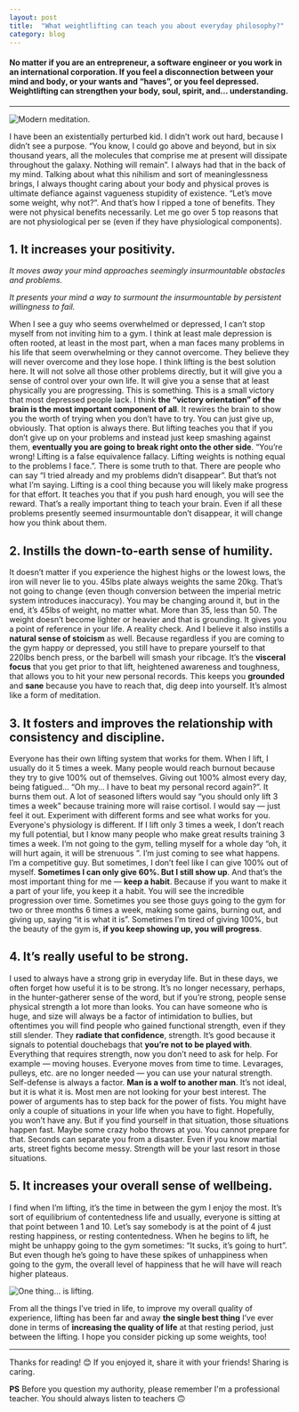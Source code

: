 ```yaml
---
layout: post
title:  "What weightlifting can teach you about everyday philosophy?"
category: blog
---
```


#### No matter if you are an entrepreneur, a software engineer or you work in an international corporation. If you feel a disconnection between your mind and body, or your wants and “haves”, or you feel depressed. Weightlifting can strengthen your body, soul, spirit, and… understanding.

------
![Modern meditation.](https://miro.medium.com/max/2500/1*QlrzssYBoBpoZwSHhRt8nA.jpeg)

I have been an existentially perturbed kid. I didn’t work out hard, because I didn’t see a purpose. “You know, I could go above and beyond, but in six thousand years, all the molecules that comprise me at present will dissipate throughout the galaxy. Nothing will remain”. I always had that in the back of my mind. Talking about what this nihilism and sort of meaninglessness brings, I always thought caring about your body and physical proves is ultimate defiance against vagueness stupidity of existence. “Let’s move some weight, why not?”. And that’s how I ripped a tone of benefits. They were not physical benefits necessarily. Let me go over 5 top reasons that are not physiological per se (even if they have physiological components).

## 1. It increases your positivity.

_It moves away your mind approaches seemingly insurmountable obstacles and problems._

_It presents your mind a way to surmount the insurmountable by persistent willingness to fail._

When I see a guy who seems overwhelmed or depressed, I can’t stop myself from not inviting him to a gym. I think at least male depression is often rooted, at least in the most part, when a man faces many problems in his life that seem overwhelming or they cannot overcome. They believe they will never overcome and they lose hope. I think lifting is the best solution here. It will not solve all those other problems directly, but it will give you a sense of control over your own life. It will give you a sense that at least physically you are progressing. This is something. This is a small victory that most depressed people lack. I think **the “victory orientation” of the brain is the most important component of all**. It rewires the brain to show you the worth of trying when you don’t have to try. You can just give up, obviously. That option is always there. But lifting teaches you that if you don’t give up on your problems and instead just keep smashing against them, **eventually you are going to break right onto the other side**. 
“You’re wrong! Lifting is a false equivalence fallacy. Lifting weights is nothing equal to the problems I face.”. There is some truth to that. There are people who can say “I tried already and my problems didn’t disappear”. But that’s not what I’m saying. Lifting is a cool thing because you will likely make progress for that effort. It teaches you that if you push hard enough, you will see the reward. That’s a really important thing to teach your brain. Even if all these problems presently seemed insurmountable don’t disappear, it will change how you think about them.

## 2. Instills the down-to-earth sense of humility.

It doesn’t matter if you experience the highest highs or the lowest lows, the iron will never lie to you. 45lbs plate always weights the same 20kg. That’s not going to change (even though conversion between the imperial metric system introduces inaccuracy). You may be changing around it, but in the end, it’s 45lbs of weight, no matter what. More than 35, less than 50. The weight doesn’t become lighter or heavier and that is grounding. It gives you a point of reference in your life. A reality check. 
And I believe it also instills a **natural sense of stoicism** as well. Because regardless if you are coming to the gym happy or depressed, you still have to prepare yourself to that 220lbs bench press, or the barbell will smash your ribcage. It’s the **visceral focus** that you get prior to that lift, heightened awareness and toughness, that allows you to hit your new personal records. This keeps you **grounded** and **sane** because you have to reach that, dig deep into yourself. It’s almost like a form of meditation.

## 3. It fosters and improves the relationship with consistency and discipline.

Everyone has their own lifting system that works for them. When I lift, I usually do it 5 times a week. Many people would reach burnout because they try to give 100% out of themselves. Giving out 100% almost every day, being fatigued… “Oh my… I have to beat my personal record again?”. It burns them out. A lot of seasoned lifters would say “you should only lift 3 times a week” because training more will raise cortisol. I would say — just feel it out. Experiment with different forms and see what works for you. Everyone's physiology is different. If I lift only 3 times a week, I don’t reach my full potential, but I know many people who make great results training 3 times a week. I’m not going to the gym, telling myself for a whole day “oh, it will hurt again, it will be strenuous ”. I’m just coming to see what happens. I’m a competitive guy. But sometimes, I don’t feel like I can give 100% out of myself. **Sometimes I can only give 60%. But I still show up**. And that’s the most important thing for me — **keep a habit**. Because if you want to make it a part of your life, you keep it a habit. You will see the incredible progression over time.
Sometimes you see those guys going to the gym for two or three months 6 times a week, making some gains, burning out, and giving up, saying “it is what it is”. Sometimes I’m tired of giving 100%, but the beauty of the gym is, **if you keep showing up, you will progress**.

## 4. It’s really useful to be strong. 

I used to always have a strong grip in everyday life. But in these days, we often forget how useful it is to be strong. It’s no longer necessary, perhaps, in the hunter-gatherer sense of the word, but if you’re strong, people sense physical strength a lot more than looks. You can have someone who is huge, and size will always be a factor of intimidation to bullies, but oftentimes you will find people who gained functional strength, even if they still slender. They **radiate that confidence**, strength. It’s good because it signals to potential douchebags that **you’re not to be played with**. 
Everything that requires strength, now you don’t need to ask for help. For example — moving houses. Everyone moves from time to time. Levarages, pulleys, etc. are no longer needed — you can use your natural strength.
Self-defense is always a factor. **Man is a wolf to another man**. It’s not ideal, but it is what it is. Most men are not looking for your best interest. The power of arguments has to step back for the power of fists. You might have only a couple of situations in your life when you have to fight. Hopefully, you won’t have any. But if you find yourself in that situation, those situations happen fast. Maybe some crazy hobo throws at you. You cannot prepare for that. Seconds can separate you from a disaster. Even if you know martial arts, street fights become messy. Strength will be your last resort in those situations.

## 5. It increases your overall sense of wellbeing.

I find when I’m lifting, it’s the time in between the gym I enjoy the most. It’s sort of equilibrium of contentedness life and usually, everyone is sitting at that point between 1 and 10. Let’s say somebody is at the point of 4 just resting happiness, or resting contentedness. When he begins to lift, he might be unhappy going to the gym sometimes: “It sucks, it’s going to hurt”. But even though he’s going to have these spikes of unhappiness when going to the gym, the overall level of happiness that he will have will reach higher plateaus.

![One thing… is lifting.](https://miro.medium.com/max/3125/1*lPYQK5VruOirmAmvOBnfzw.jpeg)

From all the things I’ve tried in life, to improve my overall quality of experience, lifting has been far and away **the single best thing** I’ve ever done in terms of **increasing the quality of life** at that resting period, just between the lifting. I hope you consider picking up some weights, too!

------

Thanks for reading! 😊 If you enjoyed it, share it with your friends! Sharing is caring.

**PS** Before you question my authority, please remember I'm a professional teacher. You should always listen to teachers 🙃